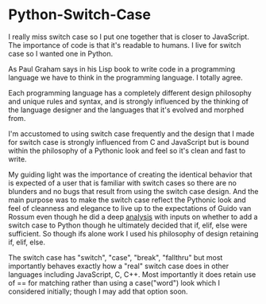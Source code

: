 # Python-Switch-Case
I really miss switch case so I put one together that is closer to JavaScript.
The importance of code is that it's readable to humans.
I live for switch case so I wanted one in Python.

As Paul Graham says in his Lisp book to write code in a programming language
we have to think in the programming language. I totally agree.

Each programming language has a completely different design philosophy and
unique rules and syntax, and is strongly influenced by the thinking
of the language designer and the languages that it's evolved and morphed from.

I'm accustomed to using switch case frequently and the design
that I made for switch case is strongly influenced from C and JavaScript but
is bound within the philosophy of a Pythonic look and feel so it's clean and
fast to write. 

My guiding light was the importance of creating the identical behavior
that is expected of a user that is familiar with switch cases so there are
no blunders and no bugs that result from using the switch case design. And
the main purpose was to make the switch case reflect the Pythonic look and
feel of cleanness and elegance to live up to the expectations of Guido van Rossum
even though he did a deep <a href=https://www.python.org/dev/peps/pep-3103/> analysis</a> with inputs on whether to add a switch case
to Python though he ultimately decided that if, elif, else were sufficient. So 
though ifs alone work I used his philosophy of design retaining if, elif, else.

The switch case has "switch", "case", "break", "fallthru" but most importantly
behaves exactly how a "real" switch case does in other languages including
JavaScript, C, C++. Most importantly it does retain use of ==  for matching rather than
using a case("word") look which I considered initially; though I may add that option soon.

